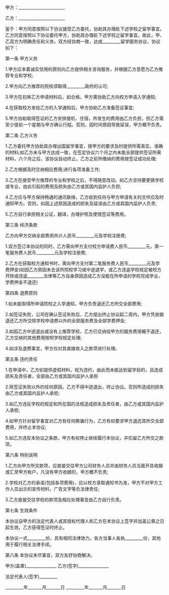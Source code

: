 
 


甲方：_______________________


乙方：_______________________


鉴于：甲方同意按照以下协议接受乙方委托，协助其办理赴下述学校之留学事宜。乙方同意按照以下协议委托甲方，协助其办理赴下述学校之留学事宜。故此，甲、乙双方为明确责任和义务，双方经协商一致，达成_________留学服务协议，协议如下：


第一条 甲方义务


1.甲方应本着诚实信用的原则向乙方提供相关咨询服务，并根据乙方意愿为乙方推荐专业和学校;


2.甲方向乙方推荐的院校须取得_________政府的认可;


3.甲方在初审乙方申请材料后，如合格，甲方需协助乙方向校方申请入学通知;


4.在获取校方发给乙方的入学通知后，甲方协助乙方准备签证事宜;


5.甲方协助取得签证的乙方安排接机、住宿，所发生的费用由乙方负担，但乙方需至少提前一个星期与甲方确认行程。否则，因时间原因导致延误，甲方概不负责。


第二条 乙方义务


1.乙方委托甲方协助其办理出国留学事宜，按甲方的要求及时提供所需真实、准确的材料;如乙方未与甲方达成一致，在签定协议六个月之内未能全部提供签证所需材料，六个月之后，该协议自动终止。乙方之前所缴纳的费用按签证成功处理;


2.乙方根据及时交纳相应费用;进行各项准备工作;


3.乙方在接受甲方推荐的专业和学校之后，不得随意改动。如乙方坚持要更换学校或专业，由此引起的费用及损失由乙方或其国内监护人负担;


4.乙方应与甲方保持畅通的通讯联络，乙方收到任何与甲方申请有关的文件应及时通知甲方。否则，如因上述原因造成的损失及延误由乙方或其国内监护人负责;


5.乙方自行承担相关公证，翻译，办理护照及使馆签证等费用。


第三条 经济条款


乙方向甲方交纳全部费用共计人民币_________元及学校注册费;


1.双方签订本协议的同时，乙方需向甲方支付校方申请费人民币_________元，第一笔服务费人民币_________元及学校注册费;


2.乙方在获取校方通知书时，需向甲方支付第二笔服务费人民币_________元及学费押金(如因乙方原因未去该所院校学习或中途退学，或乙方违返学校规定被校方开除或违返________法律等乙方自身原因造成乙方没能在所申请的学校完成学业，学费押金不退还)


第四条 退费原则


1.如未能取得所申请院校之入学通知，甲方负责退还乙方所交全部费用;


2.如签证失败，公司在确认签证失败后，乙方提出终止协议起二周内，甲方凭收据退还乙方所交除学校申请费以外的全部服务费及全部学费押金;


3.如因乙方中途退出或没有上推荐学校，乙方已交纳给甲方的服务费用概不退还，乙方交纳的其他费用按照学校规定处理;


4.如涉及退费事宜，甲方仅对其直接收入之款项进行处理。


第五条 违约责任


1.在申请中，乙方如提供虚假材料，视为违约，由此而未能达到留学目的，且造成损失及责任者，全部由乙方或其国内监护人承担


2.除签证失败以外的任何原因，乙方不得中途退出，终止协议。否则所造成的损失由乙方或其国内监护人承担;


3.如乙方违反学校的规定和所在国的法规造成损失及责任者，由乙方或其国内监护人承担;


4.如甲方针对留学事宜对乙方有任何欺骗行为，乙方有权要求甲方退还其所交全部费用，并终止本协议;


5.如乙方违反本协议之条款，甲方有权停止继续履行本协议，并扣留乙方所交之款项。


第六条 特别说明


1.乙方向甲方所交款项，应直接交往甲方公司财务人员并由财务人员当面开具收据或汇至甲方帐户，凡没有甲方收据的，甲方概不负责;


2.学校对乙方的承诺(包括各项费用)，应以校方录取通知书为准，甲方不对甲方工作人员出示的宣传材料，广告文字等负法律责任;


3.乙方直接交往学校的款项及相应处理事宜由乙方自行负责。


第七条 生效条件


本协议自甲方的法定代表人或其授权代理人和乙方在本协议上签字并加盖公章之日起生效。乙方获得签证时终止。


本协议一式_________份，具有相同法律效力。各方当事人各执_________份，其他用于履行相关法律手续。


第八条 本协议未尽事宜，双方友好协商解决。


甲方(盖章)_______________ 乙方(签字)_______________


法定代表人(签字)_________


_________年_______月_______日 _________年_______月_______日




 


 

 
 
 
 
 
  


  
 

  


  


  
 
 
 
 

